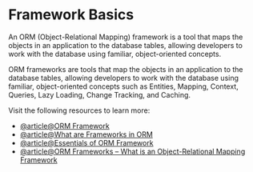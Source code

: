 # Framework Basics

An ORM (Object-Relational Mapping) framework is a tool that maps the objects in an application to the database tables, allowing developers to work with the database using familiar, object-oriented concepts.

ORM frameworks are tools that map the objects in an application to the database tables, allowing developers to work with the database using familiar, object-oriented concepts such as Entities, Mapping, Context, Queries, Lazy Loading, Change Tracking, and Caching.

Visit the following resources to learn more:

- [@article@ORM Framework](https://www.h2kinfosys.com/blog/orm-framework/)
- [@article@What are Frameworks in ORM](https://www.killerphp.com/articles/what-are-orm-frameworks/)
- [@article@Essentials of ORM Framework](https://medium.com/@mikependon/the-essentials-of-orm-framework-in-your-software-development-837131efd91b)
- [@article@ORM Frameworks – What is an Object-Relational Mapping Framework](https://onlinecode.org/what-are-orm-frameworks/)